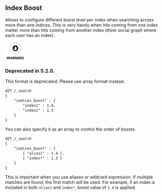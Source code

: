 ## Index Boost

Allows to configure different boost level per index when searching across more than one indices. This is very handy when hits coming from one index matter more than hits coming from another index (think social graph where each user has an index).

![Warning](images/icons/warning.png)

### Deprecated in 5.2.0. 

This format is deprecated. Please use array format instead. 
    
    
    GET /_search
    {
        "indices_boost" : {
            "index1" : 1.4,
            "index2" : 1.3
        }
    }

You can also specify it as an array to control the order of boosts.
    
    
    GET /_search
    {
        "indices_boost" : [
            { "alias1" : 1.4 },
            { "index*" : 1.3 }
        ]
    }

This is important when you use aliases or wildcard expression. If multiple matches are found, the first match will be used. For example, if an index is included in both `alias1` and `index*`, boost value of `1.4` is applied.
